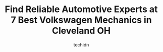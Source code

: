 ---
layout: ampstory
image: https://images.unsplash.com/photo-1602343858784-d837e63a79c1?ixlib=rb-4.0.3&ixid=MnwxMjA3fDB8MHxwaG90by1wYWdlfHx8fGVufDB8fHx8&auto=format&fit=crop&w=640&h=853&q=80
author: techidn
featured: false
description: Trust your vehicles maintenance and repairs to the 7 best Volkswagen Mechanic in Cleveland OH, USA. With their extensive experience, cutting-edge technology, and commitment to customer sati
title: Find Reliable Automotive Experts at 7 Best Volkswagen Mechanics in Cleveland OH
cover:
   title: Find Reliable Automotive Experts at 7 Best Volkswagen Mechanics in Cleveland OH
   subtitle: Rickpate
   background: https://images.unsplash.com/photo-1602343858784-d837e63a79c1?ixlib=rb-4.0.3&ixid=MnwxMjA3fDB8MHxwaG90by1wYWdlfHx8fGVufDB8fHx8&auto=format&fit=crop&w=640&h=853&q=80

pages: 
 - layout: thirds
   top: <h1>#1 Larchmere Imports</h1>
   bottom: "<p>I have been looking for a car for about a month now and its been pretty rough. And after my experience here today, Im realizing its because I truly didnt feel</p>"
   background: https://www.knot35.com/toplist/wp-content/uploads/2023/06/best-volkswagen-mechanic-1-in-cleveland-oh-1685836801.jpeg
   backgroundblur: true
 - layout: thirds
   top: <h1>#2 All Foreign Domestic Auto Service</h1>
   bottom: "<p>4067 W 150th St, Cleveland, OH 44135, United States</p>"
   background: https://www.knot35.com/toplist/wp-content/uploads/2023/06/best-volkswagen-mechanic-2-in-cleveland-oh-1685836802.jpeg
   cta:
      link: https://www.knot35.com/toplist/find-reliable-automotive-experts-at-7-best-volkswagen-mechanics-in-cleveland-oh/
      text: Find Reliable Automotive Experts at 7 Best Volkswagen Mechanics in Cleveland OH
 - layout: thirds
   top: <h1>#3 Dampers Automotive Services</h1>
   bottom: "<p>7981 Lorain Ave, Cleveland, OH 44102, United States</p>"
   background: https://www.knot35.com/toplist/wp-content/uploads/2023/06/best-volkswagen-mechanic-3-in-cleveland-oh-1685836802.jpeg
   cta:
      link: https://www.knot35.com/toplist/find-reliable-automotive-experts-at-7-best-volkswagen-mechanics-in-cleveland-oh/
      text: Find Reliable Automotive Experts at 7 Best Volkswagen Mechanics in Cleveland OH
 - layout: thirds
   top: <h1>#4 MAG Motors, LLC Mercedes Benz Specialists</h1>
   bottom: "<p>3275 W 117th St, Cleveland, OH 44111, United States</p>"
   background: https://images.unsplash.com/photo-1597773150796-e5c14ebecbf5?ixlib=rb-4.0.3&ixid=MnwxMjA3fDB8MHxwaG90by1wYWdlfHx8fGVufDB8fHx8&auto=format&fit=crop&w=640&h=853&q=80
   cta:
      link: https://www.knot35.com/toplist/find-reliable-automotive-experts-at-7-best-volkswagen-mechanics-in-cleveland-oh/
      text: Find Reliable Automotive Experts at 7 Best Volkswagen Mechanics in Cleveland OH
 - layout: thirds
   top: <h1>#5 Nordkuste Performance</h1>
   bottom: "<p>4869 Van Epps Rd, Brooklyn Heights, OH 44131, United States</p>"
   background: https://images.unsplash.com/photo-1609083590460-7b8cc0ca65f8?ixlib=rb-4.0.3&ixid=MnwxMjA3fDB8MHxwaG90by1wYWdlfHx8fGVufDB8fHx8&auto=format&fit=crop&w=640&h=853&q=80
   cta:
      link: https://www.knot35.com/toplist/find-reliable-automotive-experts-at-7-best-volkswagen-mechanics-in-cleveland-oh/
      text: Find Reliable Automotive Experts at 7 Best Volkswagen Mechanics in Cleveland OH
 - layout: thirds
   top: <h1>#6 Urbans Auto Center</h1>
   bottom: "<p>15315 Lorain Ave Unit 2, Cleveland, OH 44111, United States</p>"
   background: https://images.unsplash.com/photo-1561679660-d00ee1e0dc8e?ixlib=rb-4.0.3&ixid=MnwxMjA3fDB8MHxwaG90by1wYWdlfHx8fGVufDB8fHx8&auto=format&fit=crop&w=640&h=853&q=80
   cta:
      link: https://www.knot35.com/toplist/find-reliable-automotive-experts-at-7-best-volkswagen-mechanics-in-cleveland-oh/
      text: Find Reliable Automotive Experts at 7 Best Volkswagen Mechanics in Cleveland OH
 - layout: thirds
   top: <h1>#7 Auto World inc</h1>
   bottom: "<p>1226 E 152nd St, Cleveland, OH 44110, United States</p>"
   background: https://images.unsplash.com/photo-1533998839656-76f5e4b2bccb?ixlib=rb-4.0.3&ixid=MnwxMjA3fDB8MHxwaG90by1wYWdlfHx8fGVufDB8fHx8&auto=format&fit=crop&w=640&h=853&q=80
   cta:
      link: https://www.knot35.com/toplist/find-reliable-automotive-experts-at-7-best-volkswagen-mechanics-in-cleveland-oh/
      text: Find Reliable Automotive Experts at 7 Best Volkswagen Mechanics in Cleveland OH
 - layout: thirds
   middle: Continue reading...
   background: https://images.unsplash.com/photo-1567360425618-1594206637d2?ixlib=rb-4.0.3&ixid=MnwxMjA3fDB8MHxwaG90by1wYWdlfHx8fGVufDB8fHx8&auto=format&fit=crop&w=640&h=853&q=80
   cta:
      link: https://www.knot35.com/toplist/find-reliable-automotive-experts-at-7-best-volkswagen-mechanics-in-cleveland-oh/
      text: Find Reliable Automotive Experts at 7 Best Volkswagen Mechanics in Cleveland OH
      
---